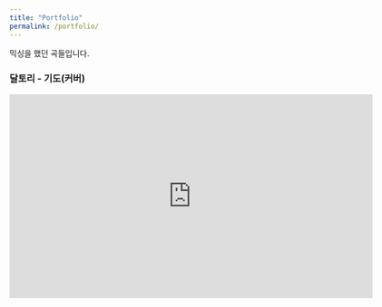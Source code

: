 ```yaml
---
title: "Portfolio"
permalink: /portfolio/
---
```


믹싱을 했던 곡들입니다.

### 달토리 - 기도(커버)

<iframe width="640" height="360" src="https://www.youtube.com/embed/peUEusplDgc?si=-ptReiBJIFm1OUM-" title="YouTube video player" frameborder="0" allow="accelerometer; autoplay; clipboard-write; encrypted-media; gyroscope; picture-in-picture; web-share" allowfullscreen></iframe>